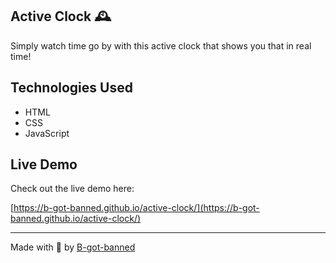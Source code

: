 ## Active Clock 🕰️

Simply watch time go by with this active clock that shows you that in real time!

## Technologies Used
- HTML
- CSS
- JavaScript

## Live Demo
Check out the live demo here:

[https://b-got-banned.github.io/active-clock/](https://b-got-banned.github.io/active-clock/)

---

Made with 🤎 by [B-got-banned](https://github.com/B-got-banned)
